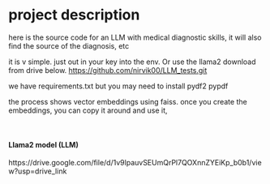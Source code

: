 <h1> project description </h1>

here is the source code for an LLM with medical diagnostic skills, it will also find the source of the diagnosis, etc

it is v simple. just out in your key into the env. Or use the llama2 download from drive below.
https://github.com/nirvik00/LLM_tests.git

we have requirements.txt but you may need to install pydf2 pypdf

the process shows vector embeddings using faiss. once you create the embeddings, you can copy it around and use it,

<br>
<h4>Llama2 model (LLM)</h4>
https://drive.google.com/file/d/1v9lpauvSEUmQrPl7QOXnnZYEiKp_b0b1/view?usp=drive_link


